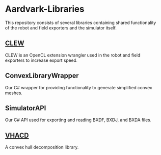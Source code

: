 # Aardvark-Libraries
This repository consists of several libraries containing shared functionality of the robot and field exporters and the simulator itself.

## [CLEW](https://github.com/martijnberger/clew)
CLEW is an OpenCL extension wrangler used in the robot and field exporters to increase export speed.

## ConvexLibraryWrapper
Our C# wrapper for providing functionality to generate simplified convex meshes.

## SimulatorAPI
Our C# API used for exporting and reading BXDF, BXDJ, and BXDA files.

## [VHACD](https://github.com/kmammou/v-hacd)
A convex hull decomposition library.
